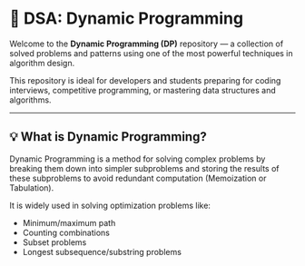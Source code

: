 # 🚀 DSA: Dynamic Programming

Welcome to the **Dynamic Programming (DP)** repository — a collection of solved problems and patterns using one of the most powerful techniques in algorithm design.

This repository is ideal for developers and students preparing for coding interviews, competitive programming, or mastering data structures and algorithms.

---

## 💡 What is Dynamic Programming?

Dynamic Programming is a method for solving complex problems by breaking them down into simpler subproblems and storing the results of these subproblems to avoid redundant computation (Memoization or Tabulation).

It is widely used in solving optimization problems like:

- Minimum/maximum path
- Counting combinations
- Subset problems
- Longest subsequence/substring problems
